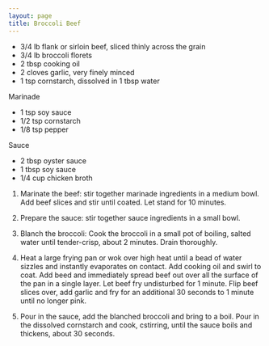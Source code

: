 ```yaml
---
layout: page
title: Broccoli Beef
---
```


+ 3/4 lb flank or sirloin beef, sliced thinly across the grain
+ 3/4 lb broccoli florets
+ 2 tbsp cooking oil
+ 2 cloves garlic, very finely minced
+ 1 tsp cornstarch, dissolved in 1 tbsp water

Marinade
+ 1 tsp soy sauce
+ 1/2 tsp cornstarch
+ 1/8 tsp pepper

Sauce
+ 2 tbsp oyster sauce
+ 1 tbsp soy sauce
+ 1/4 cup chicken broth

1. Marinate the beef: stir together marinade ingredients in a medium bowl. Add beef slices and stir until coated. Let stand for 10 minutes.

2. Prepare the sauce: stir together sauce ingredients in a small bowl.

3. Blanch the broccoli: Cook the broccoli in a small pot of boiling, salted water until tender-crisp, about 2 minutes. Drain thoroughly.

4. Heat a large frying pan or wok over high heat until a bead of water sizzles and instantly evaporates on contact. Add cooking oil and swirl to coat. Add beed and immediately spread beef out over all the surface of the pan in a single layer. Let beef fry undisturbed for 1 minute. Flip beef slices over, add garlic and fry for an additional 30 seconds to 1 minute until no longer pink.

5. Pour in the sauce, add the blanched broccoli and bring to a boil. Pour in the dissolved cornstarch and cook, cstirring, until the sauce boils and thickens, about 30 seconds.
